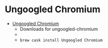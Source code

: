 # Ungoogled Chromium
- [Ungoogled Chromium](https://ungoogled-software.github.io/ungoogled-chromium-binaries/)
  -  Downloads for ungoogled-chromium
  - 
  - `brew cask install Ungoogled Chromium`
